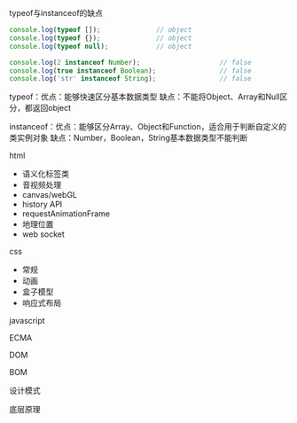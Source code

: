 typeof与instanceof的缺点

```js
console.log(typeof []);              // object 
console.log(typeof {});              // object
console.log(typeof null);            // object

console.log(2 instanceof Number);                    // false
console.log(true instanceof Boolean);                // false 
console.log('str' instanceof String);                // false 
```

typeof：优点：能够快速区分基本数据类型 缺点：不能将Object、Array和Null区分，都返回object

instanceof：优点：能够区分Array、Object和Function，适合用于判断自定义的类实例对象 缺点：Number，Boolean，String基本数据类型不能判断



html

- 语义化标签类
- 音视频处理
- canvas/webGL
- history API
- requestAnimationFrame
- 地理位置
- web socket

css

- 常规
- 动画
- 盒子模型
- 响应式布局

javascript

ECMA

DOM

BOM

设计模式

底层原理

